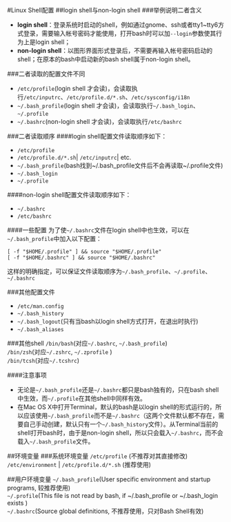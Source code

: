 #Linux Shell配置
##login shell与non-login shell
###举例说明二者含义
- **login shell**：登录系统时启动的shell，例如通过gnome、ssh或者tty1~tty6方式登录，需要输入帐号密码才能使用，打开bash时可以加`--login`参数使其行为上是login shell；
- **non-login shell**：以图形界面形式登录后，不需要再输入帐号密码启动的shell；在原本的bash中启动新的bash shell属于non-login shell。

###二者读取的配置文件不同
- `/etc/profile`(login shell 才会读)，会读取执行`/etc/inputrc`、`/etc/profile.d/*.sh`、`/etc/sysconfig/i18n`
- `~/.bash_profile`(login shell 才会读)，会读取执行`~/.bash_login`、`~/.profile`
- `~/.bashrc`(non-login shell 才会读)，会读取执行`/etc/bashrc`

###二者读取顺序
####login shell配置文件读取顺序如下：
- `/etc/profile`
- `/etc/profile.d/*.sh`| `/etc/inputrc`| etc.
- `~/.bash_profile`(bash找到~/.bash_profile文件后不会再读取~/.profile文件)
- `~/.bash_login`
- `~/.profile`

####non-login shell配置文件读取顺序如下：
- `~/.bashrc`
- `/etc/bashrc`
 
####一些配置
为了使`~/.bashrc`文件在login shell中也生效，可以在`~/.bash_profile`中加入以下配置：
``` shell
[ -f "$HOME/.profile" ] && source "$HOME/.profile"
[ -f "$HOME/.bashrc" ] && source "$HOME/.bashrc"
```
这样的明确指定，可以保证文件读取顺序为`~/.bash_profile`、`~/.profile`、`~/.bashrc`

###其他配置文件
- `/etc/man.config`
- `~/.bash_history`
- `~/.bash_logout`(只有当bash以login shell方式打开，在退出时执行)
- `~/.bash_aliases`

###其他shell
`/bin/bash`(对应`~/.bashrc`, `~/.bash_profile`)  
`/bin/zsh`(对应`~/.zshrc`, `~/.zprofile` )   
`/bin/tcsh`(对应`~/.tcshrc`)  

####注意事项
- 无论是`~/.bash_profile`还是`~/.bashrc`都只是bash独有的，只在bash shell中生效，而`~/.profile`在其他shell中同样有效。
- 在Mac OS X中打开Terminal，默认的bash是以login shell的形式运行的，所以应该使用`~/.bash_profile`而不是`~/.bashrc`（这两个文件默认都不存在，需要自己手动创建，默认只有一个`~/.bash_history`文件）。从Terminal当前的shell打开bash时，由于是non-login shell，所以只会载入`~/.bashrc`，而不会载入`~/.bash_profile`文件。

##环境变量
###系统环境变量
`/etc/profile` (不推荐对其直接修改)  
`/etc/environment` | `/etc/profile.d/*.sh` (推荐使用)  

##用户环境变量
`~/.bash_profile`(User specific environment and startup programs, 较推荐使用)  
`~/.profile`(This file is not read by bash, if ~/.bash_profile or ~/.bash_login exists )  
`~/.bashrc`(Source global definitions, 不推荐使用，只对Bash Shell有效)  

